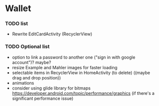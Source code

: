 # Wallet

### TODO list
 - Rewrite EditCardActivity (RecyclerView)
 
### TODO Optional list
 - option to link a password to another one ("sign in with google account")? maybe?
 - resize Example and Mahler images for faster loading
 - selectable items in RecyclerView in HomeActivity (to delete) ((maybe drag and drop position))
 - animations
 - consider using glide library for bitmaps https://developer.android.com/topic/performance/graphics (if there's a significant performance issue)
